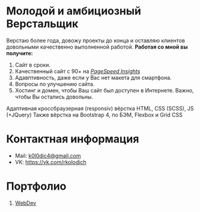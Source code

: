 # Молодой и амбициозный Верстальщик
Верстаю более года, довожу проекты до конца и оставляю клиентов довольными качественно выполненной работой.
**Работая со мной вы получите:**
1) Сайт в сроки.
2) Качественный сайт с 90+ на  *[PageSpeed Insights](https://developers.google.com/speed/pagespeed/insights/?hl=RU)*
3) Адавптивность, даже если у Вас нет макета для смартфона.
4) Вопросы по улучшению сайта.
5) Хостинг и домен, чтобы Ваш сайт был доступен в Интернете.
Важно, чтобы Вы остались довольны.

Адаптивная кроссбраузерная (responsiv) вёрстка HTML, CSS (SCSS), JS (+JQuery)
Также вёрстка на Bootstrap 4, по БЭМ, Flexbox и Grid CSS

# Контактная информация
* Mail: k0l0dic4@gmail.com
* VK: https://vk.com/rkolodich

# Портфолио
1. [WebDev](https://kolodich.github.io/sites/WebDev/)
